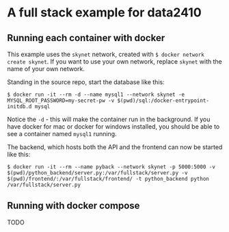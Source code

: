 # A full stack example for data2410

## Running each container with docker
This example uses the `skynet` network, created with `$ docker network create skynet`. If you want to use your own network, replace `skynet` with the name of your own network.


Standing in the source repo, start the database like this:
```
$ docker run -it --rm -d --name mysql1 --network skynet -e MYSQL_ROOT_PASSWORD=my-secret-pw -v $(pwd)/sql:/docker-entrypoint-initdb.d mysql
```
Notice the `-d` - this will make the container run in the background. If you have docker for mac or docker for windows installed, you should be able to see a container named `mysql1` running.

The backend, which hosts both the API and the frontend can now be started like this:
```
$ docker run -it --rm --name pyback --network skynet -p 5000:5000 -v $(pwd)/python_backend/server.py:/var/fullstack/server.py -v $(pwd)/frontend/:/var/fullstack/frontend/ -t python_backend python /var/fullstack/server.py
```

## Running with docker compose
TODO